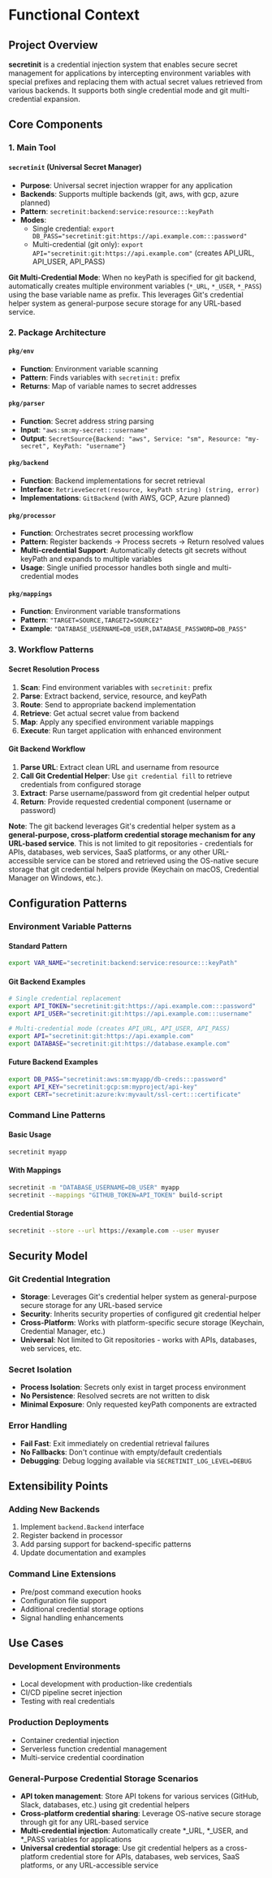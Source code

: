 # Functional Context

## Project Overview

**secretinit** is a credential injection system that enables secure secret management for applications by intercepting environment variables with special prefixes and replacing them with actual secret values retrieved from various backends. It supports both single credential mode and git multi-credential expansion.

## Core Components

### 1. Main Tool

#### `secretinit` (Universal Secret Manager)
- **Purpose**: Universal secret injection wrapper for any application
- **Backends**: Supports multiple backends (git, aws, with gcp, azure planned)
- **Pattern**: `secretinit:backend:service:resource:::keyPath`
- **Modes**: 
  - Single credential: `export DB_PASS="secretinit:git:https://api.example.com:::password"`
  - Multi-credential (git only): `export API="secretinit:git:https://api.example.com"` (creates API_URL, API_USER, API_PASS)

**Git Multi-Credential Mode**: When no keyPath is specified for git backend, automatically creates multiple environment variables (`*_URL`, `*_USER`, `*_PASS`) using the base variable name as prefix. This leverages Git's credential helper system as general-purpose secure storage for any URL-based service.

### 2. Package Architecture

#### `pkg/env`
- **Function**: Environment variable scanning
- **Pattern**: Finds variables with `secretinit:` prefix
- **Returns**: Map of variable names to secret addresses

#### `pkg/parser`
- **Function**: Secret address string parsing
- **Input**: `"aws:sm:my-secret:::username"`
- **Output**: `SecretSource{Backend: "aws", Service: "sm", Resource: "my-secret", KeyPath: "username"}`

#### `pkg/backend`
- **Function**: Backend implementations for secret retrieval
- **Interface**: `RetrieveSecret(resource, keyPath string) (string, error)`
- **Implementations**: `GitBackend` (with AWS, GCP, Azure planned)

#### `pkg/processor`
- **Function**: Orchestrates secret processing workflow
- **Pattern**: Register backends → Process secrets → Return resolved values
- **Multi-credential Support**: Automatically detects git secrets without keyPath and expands to multiple variables
- **Usage**: Single unified processor handles both single and multi-credential modes

#### `pkg/mappings`
- **Function**: Environment variable transformations
- **Pattern**: `"TARGET=SOURCE,TARGET2=SOURCE2"`
- **Example**: `"DATABASE_USERNAME=DB_USER,DATABASE_PASSWORD=DB_PASS"`

### 3. Workflow Patterns

#### Secret Resolution Process
1. **Scan**: Find environment variables with `secretinit:` prefix
2. **Parse**: Extract backend, service, resource, and keyPath
3. **Route**: Send to appropriate backend implementation
4. **Retrieve**: Get actual secret value from backend
5. **Map**: Apply any specified environment variable mappings
6. **Execute**: Run target application with enhanced environment

#### Git Backend Workflow
1. **Parse URL**: Extract clean URL and username from resource
2. **Call Git Credential Helper**: Use `git credential fill` to retrieve credentials from configured storage
3. **Extract**: Parse username/password from git credential helper output
4. **Return**: Provide requested credential component (username or password)

**Note**: The git backend leverages Git's credential helper system as a **general-purpose, cross-platform credential storage mechanism for any URL-based service**. This is not limited to git repositories - credentials for APIs, databases, web services, SaaS platforms, or any other URL-accessible service can be stored and retrieved using the OS-native secure storage that git credential helpers provide (Keychain on macOS, Credential Manager on Windows, etc.).

## Configuration Patterns

### Environment Variable Patterns

#### Standard Pattern
```bash
export VAR_NAME="secretinit:backend:service:resource:::keyPath"
```

#### Git Backend Examples
```bash
# Single credential replacement
export API_TOKEN="secretinit:git:https://api.example.com:::password"
export API_USER="secretinit:git:https://api.example.com:::username"

# Multi-credential mode (creates API_URL, API_USER, API_PASS)
export API="secretinit:git:https://api.example.com"
export DATABASE="secretinit:git:https://database.example.com"
```

#### Future Backend Examples
```bash
export DB_PASS="secretinit:aws:sm:myapp/db-creds:::password"
export API_KEY="secretinit:gcp:sm:myproject/api-key"
export CERT="secretinit:azure:kv:myvault/ssl-cert:::certificate"
```

### Command Line Patterns

#### Basic Usage
```bash
secretinit myapp
```

#### With Mappings
```bash
secretinit -m "DATABASE_USERNAME=DB_USER" myapp
secretinit --mappings "GITHUB_TOKEN=API_TOKEN" build-script
```

#### Credential Storage
```bash
secretinit --store --url https://example.com --user myuser
```

## Security Model

### Git Credential Integration
- **Storage**: Leverages Git's credential helper system as general-purpose secure storage for any URL-based service
- **Security**: Inherits security properties of configured git credential helper
- **Cross-Platform**: Works with platform-specific secure storage (Keychain, Credential Manager, etc.)
- **Universal**: Not limited to Git repositories - works with APIs, databases, web services, etc.

### Secret Isolation
- **Process Isolation**: Secrets only exist in target process environment
- **No Persistence**: Resolved secrets are not written to disk
- **Minimal Exposure**: Only requested keyPath components are extracted

### Error Handling
- **Fail Fast**: Exit immediately on credential retrieval failures
- **No Fallbacks**: Don't continue with empty/default credentials
- **Debugging**: Debug logging available via `SECRETINIT_LOG_LEVEL=DEBUG`

## Extensibility Points

### Adding New Backends
1. Implement `backend.Backend` interface
2. Register backend in processor
3. Add parsing support for backend-specific patterns
4. Update documentation and examples

### Command Line Extensions
- Pre/post command execution hooks
- Configuration file support
- Additional credential storage options
- Signal handling enhancements

## Use Cases

### Development Environments
- Local development with production-like credentials
- CI/CD pipeline secret injection
- Testing with real credentials

### Production Deployments
- Container credential injection
- Serverless function credential management
- Multi-service credential coordination

### General-Purpose Credential Storage Scenarios
- **API token management**: Store API tokens for various services (GitHub, Slack, databases, etc.) using git credential helpers
- **Cross-platform credential sharing**: Leverage OS-native secure storage through git for any URL-based service
- **Multi-credential injection**: Automatically create *_URL, *_USER, and *_PASS variables for applications
- **Universal credential storage**: Use git credential helpers as a cross-platform credential store for APIs, databases, web services, SaaS platforms, or any URL-accessible service
